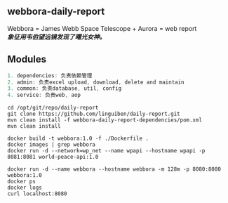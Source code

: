 ## webbora-daily-report

Webbora = James Webb Space Telescope + Aurora = web report  
***象征用韦伯望远镜发现了曙光女神。***

## Modules
```java
1. dependencies: 负责依赖管理
2. admin: 负责excel upload, download, delete and maintain
3. common: 负责database, util, config
4. service: 负责web, aop
```
```shell
cd /opt/git/repo/daily-report
git clone https://github.com/linguiben/daily-report.git
mvn clean install -f webbora-daily-report-dependencies/pom.xml
mvn clean install

docker build -t webbora:1.0 -f ./Dockerfile .
docker images | grep webbora
docker run -d --network=wp_net --name wpapi --hostname wpapi -p 8081:8081 world-peace-api:1.0

docker run -d --name webbora --hostname webbora -m 128m -p 8080:8080 webbora:1.0
docker ps
docker logs
curl localhost:8080
```